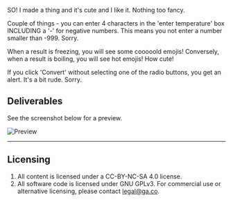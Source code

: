 SO! I made a thing and it's cute and I like it. Nothing too fancy. 

Couple of things - you can enter 4 characters in the 'enter temperature' box INCLUDING a '-' for negative numbers. This means you not enter a number smaller than -999. Sorry. 

When a result is freezing, you will see some cooooold emojis!
Conversely, when a result is boiling, you will see hot emojis! How cute!

If you click 'Convert' without selecting one of the radio buttons, you get an alert. It's a bit rude. Sorry.

## Deliverables

See the screenshot below for a preview.

![Preview](preview.jpg)

---

## Licensing
1. All content is licensed under a CC-BY-NC-SA 4.0 license.
2. All software code is licensed under GNU GPLv3. For commercial use or alternative licensing, please contact legal@ga.co.
